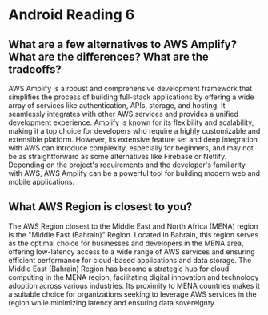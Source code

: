 # Android Reading 6

## What are a few alternatives to AWS Amplify? What are the differences? What are the tradeoffs?

AWS Amplify is a robust and comprehensive development framework that simplifies the process of building full-stack applications by offering a wide array of services like authentication, APIs, storage, and hosting. It seamlessly integrates with other AWS services and provides a unified development experience. Amplify is known for its flexibility and scalability, making it a top choice for developers who require a highly customizable and extensible platform. However, its extensive feature set and deep integration with AWS can introduce complexity, especially for beginners, and may not be as straightforward as some alternatives like Firebase or Netlify. Depending on the project's requirements and the developer's familiarity with AWS, AWS Amplify can be a powerful tool for building modern web and mobile applications.

## What AWS Region is closest to you?

The AWS Region closest to the Middle East and North Africa (MENA) region is the "Middle East (Bahrain)" Region. Located in Bahrain, this region serves as the optimal choice for businesses and developers in the MENA area, offering low-latency access to a wide range of AWS services and ensuring efficient performance for cloud-based applications and data storage. The Middle East (Bahrain) Region has become a strategic hub for cloud computing in the MENA region, facilitating digital innovation and technology adoption across various industries. Its proximity to MENA countries makes it a suitable choice for organizations seeking to leverage AWS services in the region while minimizing latency and ensuring data sovereignty.